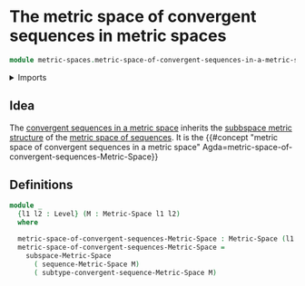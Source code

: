 # The metric space of convergent sequences in metric spaces

```agda
module metric-spaces.metric-space-of-convergent-sequences-in-a-metric-space where
```

<details><summary>Imports</summary>

```agda
open import foundation.subtypes
open import foundation.universe-levels

open import metric-spaces.convergent-sequences-metric-spaces
open import metric-spaces.metric-spaces
open import metric-spaces.sequences-metric-spaces
open import metric-spaces.subspaces-metric-spaces
```

</details>

## Idea

The
[convergent sequences in a metric space](metric-spaces.convergent-sequences-metric-spaces.md)
inherits the
[subbspace metric structure](metric-spaces.subspaces-metric-spaces.md) of the
[metric space of sequences](metrics-spaced.sequences-metric-spaces.md). It is
the
{{#concept "metric space of convergent sequences in a metric space" Agda=metric-space-of-convergent-sequences-Metric-Space}}

## Definitions

```agda
module _
  {l1 l2 : Level} (M : Metric-Space l1 l2)
  where

  metric-space-of-convergent-sequences-Metric-Space : Metric-Space (l1 ⊔ l2) l2
  metric-space-of-convergent-sequences-Metric-Space =
    subspace-Metric-Space
      ( sequence-Metric-Space M)
      ( subtype-convergent-sequence-Metric-Space M)
```
